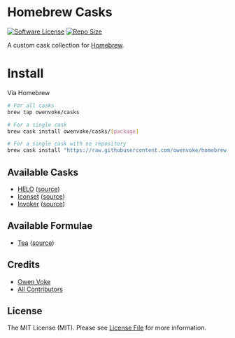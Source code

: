 # Homebrew Casks

[![Software License][ico-license]](LICENSE.md)
[![Repo Size][ico-github-repo-size]][link-github-repo-size]

A custom cask collection for [Homebrew][link-homebrew].

# Install

Via Homebrew

```bash
# For all casks
brew tap owenvoke/casks

# For a single cask
brew cask install owenvoke/casks/[package]

# For a single cask with no repository
brew cask install "https://raw.githubusercontent.com/owenvoke/homebrew-casks/main/Casks/[package].rb"
```

## Available Casks

- [HELO](https://usehelo.com) ([source](./Casks/helo.rb))
- [Iconset](https://iconset.io) ([source](./Casks/iconset.rb))
- [Invoker](https://invoker.dev) ([source](./Casks/invoker.rb))

## Available Formulae

- [Tea](https://gitea.com/gitea/tea) ([source](./Formula/tea.rb))

## Credits

- [Owen Voke][link-author]
- [All Contributors][link-contributors]

## License

The MIT License (MIT). Please see [License File](LICENSE.md) for more information.

[ico-license]: https://img.shields.io/badge/license-MIT-brightgreen.svg?style=flat-square
[ico-github-repo-size]: https://img.shields.io/github/repo-size/owenvoke/homebrew-casks?style=flat-square

[link-github-repo-size]: https://github.com/owenvoke/homebrew-casks/tree/main/Casks
[link-homebrew]: https://brew.sh
[link-author]: https://github.com/owenvoke
[link-contributors]: ../../contributors

